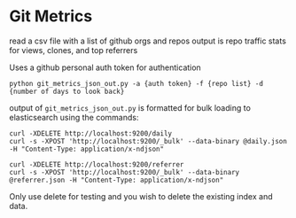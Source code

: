 # Git Metrics

read a csv file with a list of github orgs and repos
output is repo traffic stats for views, clones, and top referrers

Uses a github personal auth token for authentication

    python git_metrics_json_out.py -a {auth token} -f {repo list} -d {number of days to look back}
 
output of `git_metrics_json_out.py` is formatted for bulk loading to elasticsearch using the commands:

```angular2
curl -XDELETE http://localhost:9200/daily
curl -s -XPOST 'http://localhost:9200/_bulk' --data-binary @daily.json -H "Content-Type: application/x-ndjson" 

curl -XDELETE http://localhost:9200/referrer
curl -s -XPOST 'http://localhost:9200/_bulk' --data-binary @referrer.json -H "Content-Type: application/x-ndjson" 

```

Only use delete for testing and you wish to delete the existing index and data.
